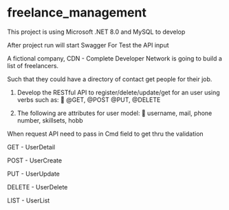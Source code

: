 # freelance_management

This project is using Microsoft .NET 8.0 and MySQL to develop 

After project run will start Swagger For Test the API input 

A fictional company, CDN - Complete Developer Network is going to build a list of freelancers.

Such that they could have a directory of contact get people for their job.

1. Develop the RESTful API to register/delete/update/get for an user using verbs such as:
 @GET, @POST @PUT, @DELETE

2. The following are attributes for user model:
 username, mail, phone number, skillsets, hobb

When request API need to pass in Cmd field to get thru the validation

GET - UserDetail

POST - UserCreate

PUT - UserUpdate

DELETE - UserDelete 

LIST - UserList

